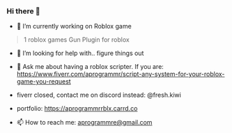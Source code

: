 ### Hi there 👋


- 🔭 I’m currently working on Roblox game
> 1 roblox games
> Gun Plugin for roblox

- 🤔 I’m looking for help with.. figure things out
- 💬 Ask me about having a roblox scripter. If you are: https://www.fiverr.com/aprogrammr/script-any-system-for-your-roblox-game-you-request

- fiverr closed, contact me on discord instead: @fresh.kiwi
- portfolio: https://aprogrammrrblx.carrd.co
- 📫 How to reach me: aprogrammre@gmail.com

